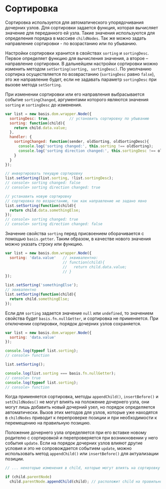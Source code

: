 # Сортировка

Сортировка используется для автоматического упорядочивания дочерних узлов. Для сортировки задается функция, которая вычисляет значение для переданного ей узла. Такие значения используются для определения порядка в массиве `childNodes`. Так же можно задать направление сортировки - по возрастанию или по убыванию.

Настройки сортировки хранится в свойствах `sorting` и `sortingDesc`. Первое определяет функцию для вычисления значения, а второе – направление сортировки. В дальнейшем настройки сортировки можно изменить методом `setSorting(sorting, sortingDesc)`. По умолчанию сортирка осуществляется по возврастанию (`sortingDesc` равно `false`), это же направление будет, если не задавать параметр `sortingDesc` при вызове метода `setSorting`.

При изменении сортировки или его направления выбрасывается событие `sortingChanged`, аргументами которого являются значения `sorting` и `sortingDesc` до изменения.

```js
var list = new basis.dom.wrapper.Node({
  sortingDesc: true,         // установить сортировку по убыванию
  sorting: function(child){
    return child.data.value;
  },
  handler: {
    sortingChanged: function(sender, oldSorting, oldSortingDesc){
      console.log('sorting changed:', this.sorting !== oldSorting);
      console.log('sorting direction changed:', this.sortingDesc !== oldSortingDesc);
    }
  }
});

// инвертировать текущую сортировку
list.setSorting(list.sorting, !list.sortingDesc);
// console> sorting changed: false
// console> sorting direction changed: true

// устанавить новую сортировку
// сортировка по возрастанию, так как направление не задано явно
list.setSorting(function(child){
  return child.data.somethingElse;
});
// console> sorting changed: true
// console> sorting direction changed: false
```

Значение свойства `sorting` перед присвоением оборачивается с помощью `basis.getter`. Таким образом, в качестве нового значения можно указать строку или функцию.

```js
var list = new basis.dom.wrapper.Node({
  sorting: 'data.value'   // эквивалентно:
                          // function(child){
                          //   return child.data.value;
                          // }
});

list.setSorting('somethingElse');
// эвивалентно
list.setSorting(function(child){
  return child.somethingElse;
});
```

Если для `sorting` задается значение `null` или `undefined`, то значением свойства будет `basis.fn.nullGetter`, и сортировка не применяется. При отключении сортировки, порядок дочерних узлов сохраняется.

```js
var list = new basis.dom.wrapper.Node({
  sorting: 'data.value'
});

console.log(typeof list.sorting);
// console> function

list.setSorting();

console.log(list.sorting === basis.fn.nullGetter);
// console> true
console.log(typeof list.sorting);
// console> function
```

Когда применяется сортировка, методы `appendChild()`, `insertBefore()` и `setChildNodes()` не могут влиять на положение дочернего узла, они могут лишь добавить новый дочерний узел, но порядок определяется автоматически. Вызов этих методов для узлов, которые уже находятся в `childNodes` приводит к перепроверке позиции и при необходимости к перемещению на правильную позицию.

Положение дочернего узла определяется при его вставке новому родителю с сортировкой и перепроверяется при возникновении у него события `update`. Если на порядок дочерних узлов влияют другие условия и это не сопровождается событием `update`, можно использовать метод `appendChild()` или `insertBefore()` для актуализации позиции.

```js
// ... некоторые изменения в child, которые могут влиять на сортировку

if (child.parentNode)
  child.parentNode.appendChild(child); // расположит child на правильной позиции
```
